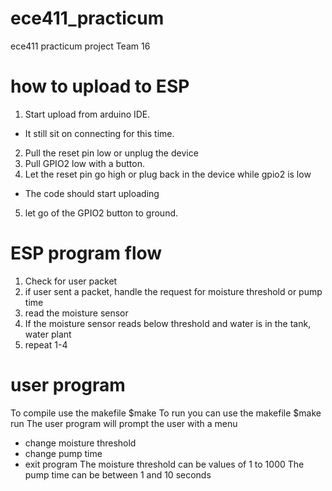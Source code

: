 # ece411_practicum
ece411 practicum project Team 16

# how to upload to ESP
1. Start upload from arduino IDE.
  - It still sit on connecting for this time.
2. Pull the reset pin low or unplug the device
3. Pull GPIO2 low with a button.
4. Let the reset pin go high or plug back in the device while gpio2 is low
  - The code should start uploading
5. let go of the GPIO2 button to ground.

# ESP program flow
1. Check for user packet
2. if user sent a packet, handle the request for moisture threshold or pump time
3. read the moisture sensor
4. If the moisture sensor reads below threshold and water is in the tank, water plant
5. repeat 1-4

# user program
To compile use the makefile $make
To run you can use the makefile $make run
The user program will prompt the user with a menu
  - change moisture threshold
  - change pump time
  - exit program
The moisture threshold can be values of 1 to 1000
The pump time can be between 1 and 10 seconds

